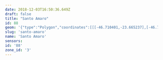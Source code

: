 ```yaml
---
date: 2018-12-03T16:50:36.649Z
draft: false
title: "Santo Amaro"
id: 88
geom: '{"type":"Polygon","coordinates":[[[-46.710401,-23.665237],[-46.708281,-23.664162],[-46.707314,-23.663344],[-46.706124,-23.662179],[-46.705235,-23.661564],[-46.704168,-23.660622],[-46.70226,-23.660226],[-46.70106,-23.65986],[-46.70023,-23.659519],[-46.693335,-23.656008],[-46.689399,-23.653614],[-46.686184,-23.651339],[-46.685599,-23.651242],[-46.682034,-23.651992],[-46.681456,-23.652257],[-46.680966,-23.6527],[-46.68043,-23.652897],[-46.680054,-23.652922],[-46.679921,-23.652988],[-46.679328,-23.652505],[-46.677189,-23.649899],[-46.676242,-23.648805],[-46.676062,-23.64871],[-46.672505,-23.644127],[-46.672634,-23.643891],[-46.674233,-23.642032],[-46.674624,-23.641683],[-46.67584,-23.640831],[-46.676202,-23.640439],[-46.676362,-23.640082],[-46.677167,-23.637036],[-46.677518,-23.636392],[-46.678874,-23.634537],[-46.679427,-23.633954],[-46.680592,-23.632976],[-46.682302,-23.631762],[-46.684177,-23.629941],[-46.684471,-23.629499],[-46.685385,-23.627547],[-46.68595,-23.626925],[-46.686855,-23.626351],[-46.688255,-23.625599],[-46.688517,-23.625565],[-46.691196,-23.625696],[-46.691605,-23.625619],[-46.692859,-23.625158],[-46.696058,-23.623536],[-46.696438,-23.623185],[-46.698366,-23.620794],[-46.699787,-23.620317],[-46.699989,-23.620285],[-46.700172,-23.620347],[-46.701351,-23.619988],[-46.701696,-23.620772],[-46.702592,-23.621822],[-46.703673,-23.622693],[-46.704981,-23.623334],[-46.706255,-23.623751],[-46.709359,-23.624953],[-46.710205,-23.625362],[-46.711122,-23.625898],[-46.712029,-23.626709],[-46.72064,-23.635909],[-46.721,-23.636227],[-46.72468,-23.640315],[-46.72516,-23.641036],[-46.725794,-23.642419],[-46.726337,-23.644301],[-46.726407,-23.644876],[-46.726416,-23.64651],[-46.726357,-23.647063],[-46.726057,-23.648361],[-46.725794,-23.649124],[-46.725197,-23.650104],[-46.722423,-23.653584],[-46.720677,-23.655504],[-46.719574,-23.656817],[-46.718828,-23.657486],[-46.714735,-23.660095],[-46.714083,-23.660621],[-46.713241,-23.661394],[-46.711793,-23.663055],[-46.710401,-23.665237]]]}'
slug: 'santo-amaro'
name: 'Santo Amaro'
sensors:
id: '88'
zone_id: '3'
---
```

		